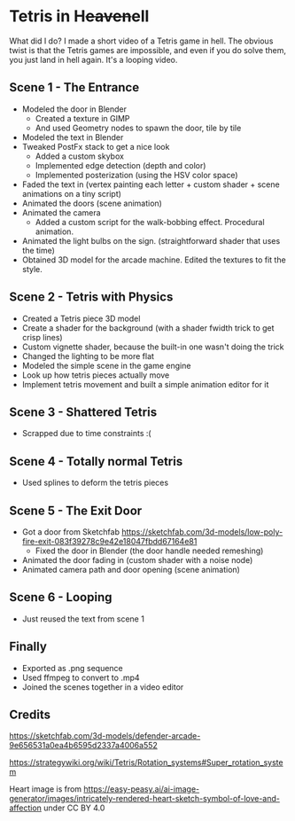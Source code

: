 # Tetris in H~~eaven~~ell

What did I do? I made a short video of a Tetris game in hell. The obvious twist is that the Tetris games are impossible, and even if you do solve them, you just land in hell again. It's a looping video.

## Scene 1 - The Entrance

- Modeled the door in Blender
  - Created a texture in GIMP
  - And used Geometry nodes to spawn the door, tile by tile
- Modeled the text in Blender
- Tweaked PostFx stack to get a nice look
  - Added a custom skybox
  - Implemented edge detection (depth and color)
  - Implemented posterization (using the HSV color space)
- Faded the text in (vertex painting each letter + custom shader + scene animations on a tiny script)
- Animated the doors (scene animation)
- Animated the camera
  - Added a custom script for the walk-bobbing effect. Procedural animation.
- Animated the light bulbs on the sign. (straightforward shader that uses the time)
- Obtained 3D model for the arcade machine. Edited the textures to fit the style.

## Scene 2 - Tetris with Physics

- Created a Tetris piece 3D model
- Create a shader for the background (with a shader fwidth trick to get crisp lines)
- Custom vignette shader, because the built-in one wasn't doing the trick
- Changed the lighting to be more flat
- Modeled the simple scene in the game engine 
- Look up how tetris pieces actually move
- Implement tetris movement and built a simple animation editor for it

## Scene 3 - Shattered Tetris

- Scrapped due to time constraints :(

## Scene 4 - Totally normal Tetris

- Used splines to deform the tetris pieces

## Scene 5 - The Exit Door

- Got a door from Sketchfab https://sketchfab.com/3d-models/low-poly-fire-exit-083f39278c9e42e18047fbdd67164e81
  - Fixed the door in Blender (the door handle needed remeshing)
- Animated the door fading in (custom shader with a noise node)
- Animated camera path and door opening (scene animation)

## Scene 6 - Looping

- Just reused the text from scene 1

## Finally

- Exported as .png sequence
- Used ffmpeg to convert to .mp4
- Joined the scenes together in a video editor

## Credits

https://sketchfab.com/3d-models/defender-arcade-9e656531a0ea4b6595d2337a4006a552

https://strategywiki.org/wiki/Tetris/Rotation_systems#Super_rotation_system

Heart image is from
https://easy-peasy.ai/ai-image-generator/images/intricately-rendered-heart-sketch-symbol-of-love-and-affection
under CC BY 4.0
